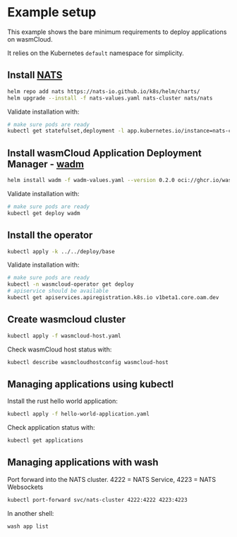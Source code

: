 # Example setup

This example shows the bare minimum requirements to deploy applications on wasmCloud.

It relies on the Kubernetes `default` namespace for simplicity.

## Install [NATS](https://github.com/nats-io/nats-server)

```bash
helm repo add nats https://nats-io.github.io/k8s/helm/charts/
helm upgrade --install -f nats-values.yaml nats-cluster nats/nats
```

Validate installation with:

```bash
# make sure pods are ready
kubectl get statefulset,deployment -l app.kubernetes.io/instance=nats-cluster
```

## Install wasmCloud Application Deployment Manager - [wadm](https://github.com/wasmCloud/wadm)

```sh
helm install wadm -f wadm-values.yaml --version 0.2.0 oci://ghcr.io/wasmcloud/charts/wadm
```

Validate installation with:

```bash
# make sure pods are ready
kubectl get deploy wadm
```

## Install the operator

```sh
kubectl apply -k ../../deploy/base
```

Validate installation with:

```bash
# make sure pods are ready
kubectl -n wasmcloud-operator get deploy
# apiservice should be available
kubectl get apiservices.apiregistration.k8s.io v1beta1.core.oam.dev
```

## Create wasmcloud cluster

```bash
kubectl apply -f wasmcloud-host.yaml
```

Check wasmCloud host status with:

```bash
kubectl describe wasmcloudhostconfig wasmcloud-host
```

## Managing applications using kubectl

Install the rust hello world application:

```bash
kubectl apply -f hello-world-application.yaml
```

Check application status with:

```bash
kubectl get applications
```

## Managing applications with wash

Port forward into the NATS cluster. 4222 = NATS Service, 4223 = NATS Websockets

```bash
kubectl port-forward svc/nats-cluster 4222:4222 4223:4223
```

In another shell:

```bash
wash app list
```
